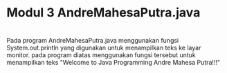 # Modul 3 AndreMahesaPutra.java
#
Pada program AndreMahesaPutra.java menggunakan fungsi System.out.println yang digunakan untuk menampilkan teks ke layar monitor. pada program diatas menggunakan fungsi tersebut untuk menampilkan teks "Welcome to Java Programming Andre Mahesa Putra!!!"